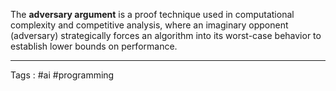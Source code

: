The **adversary argument** is a proof technique used in computational complexity and competitive analysis, where an imaginary opponent (adversary) strategically forces an algorithm into its worst-case behavior to establish lower bounds on performance.

___
Tags : #ai #programming 